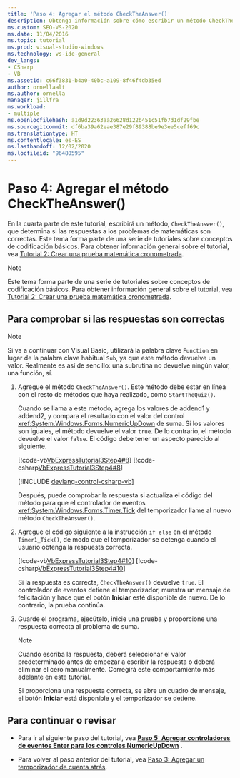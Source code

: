 ```yaml
---
title: 'Paso 4: Agregar el método CheckTheAnswer()'
description: Obtenga información sobre cómo escribir un método CheckTheAnswer() para determinar si las respuestas a los problemas de matemáticas son correctas.
ms.custom: SEO-VS-2020
ms.date: 11/04/2016
ms.topic: tutorial
ms.prod: visual-studio-windows
ms.technology: vs-ide-general
dev_langs:
- CSharp
- VB
ms.assetid: c66f3831-b4a0-40bc-a109-8f46f4db35ed
author: ornellaalt
ms.author: ornella
manager: jillfra
ms.workload:
- multiple
ms.openlocfilehash: a1d9d22363aa26628d122b451c51fb7d1df29fbe
ms.sourcegitcommit: df6ba39a62eae387e29f89388be9e3ee5ceff69c
ms.translationtype: HT
ms.contentlocale: es-ES
ms.lasthandoff: 12/02/2020
ms.locfileid: "96480595"
---
```

# <a name="step-4-add-the-checktheanswer-method"></a>Paso 4: Agregar el método CheckTheAnswer()

En la cuarta parte de este tutorial, escribirá un método, `CheckTheAnswer()`, que determina si las respuestas a los problemas de matemáticas son correctas. Este tema forma parte de una serie de tutoriales sobre conceptos de codificación básicos. Para obtener información general sobre el tutorial, vea [Tutorial 2: Crear una prueba matemática cronometrada](../ide/tutorial-2-create-a-timed-math-quiz.md).

> [!NOTE]
> Este tema forma parte de una serie de tutoriales sobre conceptos de codificación básicos. Para obtener información general sobre el tutorial, vea [Tutorial 2: Crear una prueba matemática cronometrada](../ide/tutorial-2-create-a-timed-math-quiz.md).

## <a name="to-verify-whether-the-answers-are-correct"></a>Para comprobar si las respuestas son correctas

> [!NOTE]
> Si va a continuar con Visual Basic, utilizará la palabra clave `Function` en lugar de la palabra clave habitual `Sub`, ya que este método devuelve un valor. Realmente es así de sencillo: una subrutina no devuelve ningún valor, una función, sí.

1. Agregue el método `CheckTheAnswer()`. Este método debe estar en línea con el resto de métodos que haya realizado, como `StartTheQuiz()`.

     Cuando se llama a este método, agrega los valores de addend1 y addend2, y compara el resultado con el valor del control <xref:System.Windows.Forms.NumericUpDown> de suma. Si los valores son iguales, el método devuelve el valor `true`. De lo contrario, el método devuelve el valor `false`. El código debe tener un aspecto parecido al siguiente.

     [!code-vb[VbExpressTutorial3Step4#8](../ide/codesnippet/VisualBasic/step-4-add-the-checktheanswer-parens-method_1.vb)]
     [!code-csharp[VbExpressTutorial3Step4#8](../ide/codesnippet/CSharp/step-4-add-the-checktheanswer-parens-method_1.cs)]

     [!INCLUDE [devlang-control-csharp-vb](./includes/devlang-control-csharp-vb.md)]

     Después, puede comprobar la respuesta si actualiza el código del método para que el controlador de eventos <xref:System.Windows.Forms.Timer.Tick> del temporizador llame al nuevo método `CheckTheAnswer()`.

2. Agregue el código siguiente a la instrucción `if else` en el método `Timer1_Tick()`, de modo que el temporizador se detenga cuando el usuario obtenga la respuesta correcta.

     [!code-vb[VbExpressTutorial3Step4#10](../ide/codesnippet/VisualBasic/step-4-add-the-checktheanswer-parens-method_2.vb)]
     [!code-csharp[VbExpressTutorial3Step4#10](../ide/codesnippet/CSharp/step-4-add-the-checktheanswer-parens-method_2.cs)]

     Si la respuesta es correcta, `CheckTheAnswer()` devuelve `true`. El controlador de eventos detiene el temporizador, muestra un mensaje de felicitación y hace que el botón **Iniciar** esté disponible de nuevo. De lo contrario, la prueba continúa.

3. Guarde el programa, ejecútelo, inicie una prueba y proporcione una respuesta correcta al problema de suma.

    > [!NOTE]
    > Cuando escriba la respuesta, deberá seleccionar el valor predeterminado antes de empezar a escribir la respuesta o deberá eliminar el cero manualmente. Corregirá este comportamiento más adelante en este tutorial.

     Si proporciona una respuesta correcta, se abre un cuadro de mensaje, el botón **Iniciar** está disponible y el temporizador se detiene.

## <a name="to-continue-or-review"></a>Para continuar o revisar

- Para ir al siguiente paso del tutorial, vea **[Paso 5: Agregar controladores de eventos Enter para los controles NumericUpDown](../ide/step-5-add-enter-event-handlers-for-the-numericupdown-controls.md)** .

- Para volver al paso anterior del tutorial, vea [Paso 3: Agregar un temporizador de cuenta atrás](../ide/step-3-add-a-countdown-timer.md).
